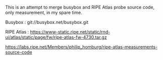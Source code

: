 This is an attempt to merge busybox and RIPE Atlas probe source code, only measurement, in my spare time.

Busybox : git://busybox.net/busybox.git

RIPE Atlas :
https://www-static.ripe.net/static/rnd-ui/atlas/static/page/fw/ripe-atlas-fw-4730.tar.gz

https://labs.ripe.net/Members/philip_homburg/ripe-atlas-measurements-source-code
 
